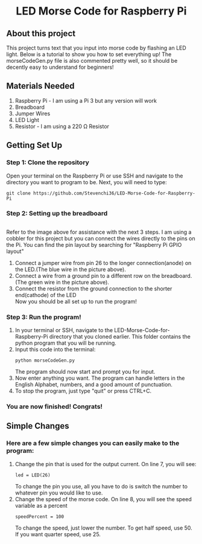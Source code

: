<h1 align="center">LED Morse Code for Raspberry Pi</h1>

<h2>About this project</h2>
This project turns text that you input into morse code by flashing an LED light. Below is a tutorial to show you how to set everything up! The morseCodeGen.py file is also commented pretty well, so it should be decently easy to understand for beginners!

<h2>Materials Needed</h2>
<ol>
  <li>Raspberry Pi - I am using a Pi 3 but any version will work</li>
  <li>Breadboard</li>
  <li>Jumper Wires</li>
  <li>LED Light</li>
  <li>Resistor - I am using a 220 Ω Resistor</li>
</ol>

<h2>Getting Set Up</h2>
<h3>Step 1: Clone the repository</h3>
Open your terminal on the Raspberry Pi or use SSH and navigate to the directory you want to program to be. Next, you will need to type: 
<pre><code>git clone https://github.com/Stevenchi36/LED-Morse-Code-for-Raspberry-Pi</code></pre>
<h3>Step 2: Setting up the breadboard</h3>
<img src="https://i.imgur.com/U0Lip4g.jpg?2" alt="">
<p>Refer to the image above for assistance with the next 3 steps.
I am using a cobbler for this project but you can connect the wires directly to the pins on the Pi. You can find the pin layout by searching for "Raspberry Pi GPIO layout"</p>
<ol>
  <li>Connect a jumper wire from pin 26 to the longer connection(anode) on the LED.(The blue wire in the picture above).</li>
  <li>Connect a wire from a ground pin to a different row on the breadboard.(The green wire in the picture above).</li>
  <li>Connect the resistor from the ground connection to the shorter end(cathode) of the LED</li>
  Now you should be all set up to run the program!
</ol>
<h3>Step 3: Run the program!</h3>
<ol>
  <li>In your terminal or SSH, navigate to the LED-Morse-Code-for-Raspberry-Pi directory that you cloned earlier. This folder contains the python program that you will be running.</li>
  <li>Input this code into the terminal:<pre><code>python morseCodeGen.py</code></pre> The program should now start and prompt you for input.</li>
  <li>Now enter anything you want. The program can handle letters in the English Alphabet, numbers, and a good amount of punctuation.</li>
  <li>To stop the program, just type "quit" or press CTRL+C.</li>
</ol>
<h3>You are now finished! Congrats!</h3>
 <h2>Simple Changes</h2>
 <h3>Here are a few simple changes you can easily make to the program:</h3>
 <ol>
  <li>Change the pin that is used for the output current. On line 7, you will see:
  <pre><code>led = LED(26)</code></pre>
  To change the pin you use, all you have to do is switch the number to whatever pin you would like to use.</li>
  <li>Change the speed of the morse code. On line 8, you will see the speed variable as a percent
  <pre><code>speedPercent = 100</code></pre>
  To change the speed, just lower the number. To get half speed, use 50. If you want quarter speed, use 25.</li>
  
